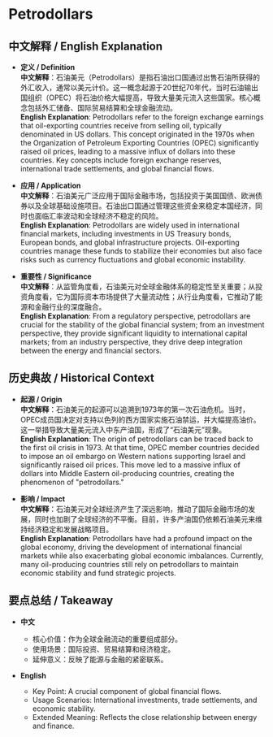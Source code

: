 # Petrodollars

## 中文解释 / English Explanation

* **定义 / Definition**  
  **中文解释**：石油美元（Petrodollars）是指石油出口国通过出售石油所获得的外汇收入，通常以美元计价。这一概念起源于20世纪70年代，当时石油输出国组织（OPEC）将石油价格大幅提高，导致大量美元流入这些国家。核心概念包括外汇储备、国际贸易结算和全球金融流动。  
  **English Explanation**: Petrodollars refer to the foreign exchange earnings that oil-exporting countries receive from selling oil, typically denominated in US dollars. This concept originated in the 1970s when the Organization of Petroleum Exporting Countries (OPEC) significantly raised oil prices, leading to a massive influx of dollars into these countries. Key concepts include foreign exchange reserves, international trade settlements, and global financial flows.

* **应用 / Application**  
  **中文解释**：石油美元广泛应用于国际金融市场，包括投资于美国国债、欧洲债券以及全球基础设施项目。石油出口国通过管理这些资金来稳定本国经济，同时也面临汇率波动和全球经济不稳定的风险。  
  **English Explanation**: Petrodollars are widely used in international financial markets, including investments in US Treasury bonds, European bonds, and global infrastructure projects. Oil-exporting countries manage these funds to stabilize their economies but also face risks such as currency fluctuations and global economic instability.

* **重要性 / Significance**  
  **中文解释**：从监管角度看，石油美元对全球金融体系的稳定性至关重要；从投资角度看，它为国际资本市场提供了大量流动性；从行业角度看，它推动了能源和金融行业的深度融合。  
  **English Explanation**: From a regulatory perspective, petrodollars are crucial for the stability of the global financial system; from an investment perspective, they provide significant liquidity to international capital markets; from an industry perspective, they drive deep integration between the energy and financial sectors.

## 历史典故 / Historical Context

* **起源 / Origin**  
  **中文解释**：石油美元的起源可以追溯到1973年的第一次石油危机。当时，OPEC成员国决定对支持以色列的西方国家实施石油禁运，并大幅提高油价。这一举措导致大量美元流入中东产油国，形成了“石油美元”现象。  
  **English Explanation**: The origin of petrodollars can be traced back to the first oil crisis in 1973. At that time, OPEC member countries decided to impose an oil embargo on Western nations supporting Israel and significantly raised oil prices. This move led to a massive influx of dollars into Middle Eastern oil-producing countries, creating the phenomenon of "petrodollars."

* **影响 / Impact**  
  **中文解释**：石油美元对全球经济产生了深远影响，推动了国际金融市场的发展，同时也加剧了全球经济的不平衡。目前，许多产油国仍依赖石油美元来维持经济稳定和发展战略项目。  
  **English Explanation**: Petrodollars have had a profound impact on the global economy, driving the development of international financial markets while also exacerbating global economic imbalances. Currently, many oil-producing countries still rely on petrodollars to maintain economic stability and fund strategic projects.

## 要点总结 / Takeaway

* **中文**  
  - 核心价值：作为全球金融流动的重要组成部分。
  - 使用场景：国际投资、贸易结算和经济稳定。
  - 延伸意义：反映了能源与金融的紧密联系。

* **English**  
  - Key Point: A crucial component of global financial flows.
  - Usage Scenarios: International investments, trade settlements, and economic stability.
  - Extended Meaning: Reflects the close relationship between energy and finance.
